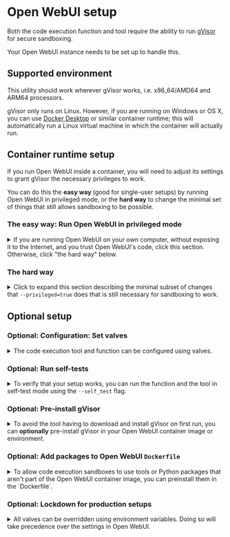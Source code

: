 # Open WebUI setup

Both the code execution function and tool require the ability to run [gVisor](https://gvisor.dev) for secure sandboxing.

Your Open WebUI instance needs to be set up to handle this.

## Supported environment

This utility should work wherever gVisor works, i.e. x86_64/AMD64 and ARM64 processors.

gVisor only runs on Linux. However, if you are running on Windows or OS X, you can use [Docker Desktop](https://www.docker.com/products/docker-desktop/) or similar container runtime; this will automatically run a Linux virtual machine in which the container will actually run.

## Container runtime setup

If you run Open WebUI inside a container, you will need to adjust its settings to grant gVisor the necessary privileges to work.

You can do this the **easy way** (good for single-user setups) by running Open WebUI in privileged mode, or the **hard way** to change the minimal set of things that still allows sandboxing to be possible.

### The easy way: Run Open WebUI in privileged mode

<details>
<summary>If you are running Open WebUI on your own computer, without exposing it to the Internet, and you trust Open WebUI's code, click this section. Otherwise, click "the hard way" below.</summary>
<br/>

* On **Docker**: Add `--privileged=true` to `docker run`.
* On **Kubernetes**: Set `spec.securityContext.privileged` to `true`.

**This will remove all security measures** from the Open WebUI container. From a security perspective, this is roughly equivalent to running the Open WebUI server as root outside of a container on the host machine. However, **code running as part of this code execution function/tool will still run in a secure gVisor sandbox** and cannot impact the host or the Open WebUI container.

This is adequate for single-user setups not exposed to the outside Internet, while still providing strong security against LLMs generating malicious code. However, if you are running a multi-user setup, or if you do not fully trust Open WebUI's code, or the Open WebUI server's HTTP port is exposed to the outside Internet, you may want to harden it further. If so, **don't** set the `privileged` setting, and read on to "the hard way" instead.

</details>

### The hard way

<details>
<summary>Click to expand this section describing the minimal subset of changes that <code>--privileged=true</code> does that is still necessary for sandboxing to work.</summary>
<br/>

* Remove the container's default **system call filter** (`seccomp`):
    * On **Docker**: Add `--security-opt=seccomp=unconfined` to `docker run`.
    * On **Kubernetes**: Set [`spec.securityContext.seccompProfile.type`](https://kubernetes.io/docs/tasks/configure-pod-container/security-context/#set-the-seccomp-profile-for-a-container) to `Unconfined`.
    * If you would like to use a specific seccomp profile rather than running without system call filtering, you can use [Dangerzone's seccomp profile](https://github.com/freedomofpress/dangerzone/blob/main/share/seccomp.gvisor.json) which is tuned to allow gVisor system calls through.
    * **Why**: By default, some system calls are blocked by the [container runtime's default system call filter](https://docs.docker.com/engine/security/seccomp/#significant-syscalls-blocked-by-the-default-profile). The use of these system calls **enhances security when running subcontainers**, but they are blocked by default because most containerized applications don't ever *need* to create subcontainers. gVisor, however, does. Specifically, gVisor needs to:
        * ... create isolated namespaces using the [`unshare(2)` system call](https://www.man7.org/linux/man-pages/man2/unshare.2.html)
        * ... create isolated chroots via the [`mount(2)` system call](https://www.man7.org/linux/man-pages/man2/mount.2.html)
        * ... `pivot_root` into these roots via the [`pivot_root(2)` system call](https://www.man7.org/linux/man-pages/man2/pivot_root.2.html)
        * ... trace sandboxed processes to block their system calls from reaching the host Linux kernel using the [`ptrace(2)` system call](https://www.man7.org/linux/man-pages/man2/ptrace.2.html)
* **Mount `cgroupfs` as writable**:
    * On **Docker**: Add `--mount=type=bind,source=/sys/fs/cgroup,target=/sys/fs/cgroup,readonly=false` to `docker run`.
    * On **Kubernetes**: Add a [`hostPath` volume](https://kubernetes.io/docs/concepts/storage/volumes/#hostpath) with `path` set to `/sys/fs/cgroup`, then mount it in your container's `volumeMounts` with options `mountPath` set to `/sys/fs/cgroup` and `readOnly` set to `false`.
    * **Why**: This is needed so that gVisor can create child [cgroups](https://en.wikipedia.org/wiki/Cgroups), necessary to enforce per-sandbox resource usage limits.
    * If you wish to disable resource limiting on code evaluation sandboxes, you can skip this setting and not mount `cgroupfs` at all in the container. Note that this means code evaluation sandboxes will be able to take as much CPU and memory as they want.
* **Mount `procfs` at `/proc2`**:
    * On **Docker**: Add `--mount=type=bind,source=/proc,target=/proc2,readonly=false,bind-recursive=disabled` to `docker run`.
    * On **Kubernetes**: Add a [`hostPath` volume](https://kubernetes.io/docs/concepts/storage/volumes/#hostpath) with `path` set to `/proc`, then mount it in your container's `volumeMounts` with options `mountPath` set to `/proc2` and `readOnly` set to `false`.
    * **Why**: By default, in non-privileged mode, the container runtime will mask certain sub-paths of `/proc` inside the container by creating submounts of `/proc` (e.g. `/proc/bus`, `/proc/sys`, etc.). gVisor does not really care or use anything under these sub-mounts, but *does* need to be able to mount `procfs` in the chroot environment it isolates itself in. However, its ability to mount `procfs` requires having an existing unobstructed view of `procfs` (i.e. a mount of `procfs` with no submounts). Otherwise, such mount attempts will be denied by the kernel (see the explanation for "locked" mounts on [`mount_namespaces(7)`](https://www.man7.org/linux/man-pages/man7/mount_namespaces.7.html)). Therefore, exposing an unobstructed (non-recursive) view of `/proc` elsewhere in the container filesystem (such as `/proc2`) informs the kernel that it is OK for this container to be able to mount `procfs`.
* Remove the container's default **AppArmor profile**:
    * On **Docker**: Add `--security-opt=apparmor=unconfined` to `docker run`.
    * On **Kubernetes**: Set [`spec.securityContext.appArmorProfile.type`](https://kubernetes.io/docs/tasks/configure-pod-container/security-context/#set-the-apparmor-profile-for-a-container) to `Unconfined`.
    * **Why**: By default, the capability to `mount` filesystems are blocked by the [container runtime's default AppArmor profile](https://github.com/moby/moby/blob/96ea6e0f9bed4b6936f4b266b207100812aec0b7/profiles/apparmor/template.go#L45). In order to sandbox itself, gVisor uses [`pivot_root(2)`](https://www.man7.org/linux/man-pages/man2/pivot_root.2.html)s to restrict its own view of the filesystem. For this to work, it needs a minimal set of mounted filesystems to exist in that view, hence needing to `mount` them there.
* **Set the `container_engine_t` SELinux label**:
    * On **Docker**: Add `--security-opt=label=type:container_engine_t` to `docker run`.
    * On **Kubernetes**: Set [`spec.securityContext.seLinuxOptions.type`](https://kubernetes.io/docs/tasks/configure-pod-container/security-context/#assign-selinux-labels-to-a-container) to `container_engine_t`.
    * **Why**: The default SELinux label for containers (`container_t`) does not allow the creation of namespaces, which gVisor requires for additional isolation . The `container_engine_t` label allows this.
    * If you don't have SELinux enabled, this setting does nothing and may be omitted.

#### Does the "hard way" actually provide more security than privileged mode?

**The short answer**: Yes; a container running in privileged mode basically has full access to the host, whereas the subset of security options listed in the "hard way" still provide isolation.

<details>
<summary>Expand this section for the longer answer.</summary>
<br/>

**The long answer**: The most important security aspect that the above setting **do not modify** but that privileged mode does is the set of **[Linux capabilities](https://www.man7.org/linux/man-pages/man7/capabilities.7.html)** granted to the process running in the Open WebUI container. In privileged mode, the container is granted, for example:

* `CAP_NET_ADMIN`, which allows it to reconfigure the kernel's network stack.
* `CAP_SYS_ADMIN`, which allows it to escape the container and run any process on the host.
* `CAP_SYS_MODULE`, which allows it to install any kernel module.

You can check this using the `capsh` binary:

```shell
# Without privileged mode:
$ docker run --rm ghcr.io/open-webui/open-webui:main sh -c 'apt-get update; apt-get install -y libcap2-bin; capsh --print' | grep 'Bounding set'
Bounding set =cap_chown,cap_dac_override,cap_fowner,cap_fsetid,cap_kill,cap_setgid,cap_setuid,cap_setpcap,cap_net_bind_service,cap_net_raw,cap_sys_chroot,cap_mknod,cap_audit_write,cap_setfcap

# With privileged mode:
$ docker run --rm --privileged=true ghcr.io/open-webui/open-webui:main sh -c 'apt-get update; apt-get install -y libcap2-bin; capsh --print' | grep 'Bounding set'
Bounding set =cap_chown,cap_dac_override,cap_dac_read_search,cap_fowner,cap_fsetid,cap_kill,cap_setgid,cap_setuid,cap_setpcap,cap_linux_immutable,cap_net_bind_service,cap_net_broadcast,cap_net_admin,cap_net_raw,cap_ipc_lock,cap_ipc_owner,cap_sys_module,cap_sys_rawio,cap_sys_chroot,cap_sys_ptrace,cap_sys_pacct,cap_sys_admin,cap_sys_boot,cap_sys_nice,cap_sys_resource,cap_sys_time,cap_sys_tty_config,cap_mknod,cap_lease,cap_audit_write,cap_audit_control,cap_setfcap,cap_mac_override,cap_mac_admin,cap_syslog,cap_wake_alarm,cap_block_suspend,cap_audit_read,cap_perfmon,cap_bpf,cap_checkpoint_restore
```

To illustrate the difference, here's how an Open WebUI running in privileged mode can get full write access to the host's root filesystem. This will not work in non-privileged mode.

```shell
$ docker run --rm -it --privileged=true ghcr.io/open-webui/open-webui:main bash

# List the host's block storage devices.
root@container:/app/backend# lsblk
NAME   MAJ:MIN RM   SIZE RO TYPE MOUNTPOINTS
sda      8:0    0 111.8G  0 disk
├─sda1   8:1    0  63.4G  0 part
├─sda2   8:2    0   507M  0 part
├─sda3   8:3    0   128M  0 part
[...]

# Mount the root block device at `/mnt`.
root@container:/app/backend# mount /dev/sda1 /mnt

# Full access to the host's root filesystem.
root@container:/app/backend# tree -L 2 /mnt
/mnt
├── bin -> usr/bin
├── boot
├── dev
├── etc
│   ├── apparmor
│   ├── apparmor.d
│   ├── bash.bashrc
│   ├── crontab
│   ├── [...]
│   ├── modprobe.d
│   ├── modules-load.d
│   ├── passwd
│   ├── profile
│   ├── profile.d
│   ├── rc.d
│   ├── shadow
│   ├── sudoers
│   ├── sudoers.d
│   ├── [...]
│   └── zsh
├── home
│   ├── [...]
│   └── [YOUR_NAME_HERE]
├── lib -> usr/lib
├── lib64 -> usr/lib
├── lost+found
├── media
│   ├── [...]
│   └── autofs
├── mnt
├── opt
│   └── [...]
├── proc
├── root
├── run
├── sbin -> usr/bin
├── srv
│   ├── ftp
│   └── http
├── sys
├── tmp
├── usr
│   ├── bin
│   ├── lib
│   └── [...]
└── var
    ├── [...]
    └── tmp
```

While this document will not elaborate on how, it should be fairly obvious how one can escalate to full root access on the host from there.

</details>
</details>

## **Optional** setup

### **Optional**: Configuration: Set valves

<details>
<summary>The code execution tool and function can be configured using valves.</summary>
<br/>

* **Networking allowed**: Whether or not to let sandboxed code have access to the network.
  * **Note**: If you are running Open WebUI on a LAN, this will expose your LAN.
* **Max runtime**: The maximum number of time (in seconds) that sandboxed code will be allowed to run.
  * Useful for multi-user setups to avoid denial-of-service, and to avoid running LLM-generated code that contains infinite loops forever.
* **Max RAM**: The maximum amount of memory the sandboxed code will be allowed to use, in megabytes.
  * Useful for multi-user setups to avoid denial-of-service.
* **Resource limiting enforcement**: Whether to enforce that code evaluation sandboxes are resource-limited.
  * This is enabled by default, and requires cgroups v2 to be present on your system and mounted in the Open WebUI container.
  * If you do not mind your code evaluation sandboxes being able to use as much CPU and memory as they want, you may disable this setting (set it to `false`).
  * On systems that only have cgroups v1 and not cgroups v2, such as WSL and some old Linux distributions, you may need to disable this.
* **Auto install**: Whether to automatically download and install gVisor if not present in the container.
  * If not installed, gVisor will be automatically installed in `/tmp`.
  * You can set the HTTPS proxy used for this download using the `HTTPS_PROXY` environment variable.
  * Useful for convenience, but should be disabled for production setups. See below on how to pre-install gVisor.
* **Check for updates**: Whether to automatically check for updates.
  * When enabled, update checking will happen at most once every three days.
  * You can set the HTTPS proxy used for this download using the `HTTPS_PROXY` environment variable.
* **Debug**: Whether to produce debug logs.
  * This should never be enabled in production setups as it produces a lot of information that isn't necessary for regular use.
  * **When filing a bug report**, please enable this valve, then reproduce the issue in a new chat session, then download the chat log (triple-dot menu → `Download` → `Export chat (.json)`) and attach it to the bug report.

</details>

### **Optional**: Run self-tests

<details>
<summary>To verify that your setup works, you can run the function and the tool in self-test mode using the <code>--self_test</code> flag.</summary>
<br/>

For example, here is a Docker invocation running the `run_code.py` script inside the Open WebUI container image with the above flags:

```shell
$ git clone https://github.com/EtiennePerot/safe-code-execution && \
  cd safe-code-execution && \
  docker run --rm \
    --security-opt=seccomp=unconfined \
    --security-opt=apparmor=unconfined \
    --security-opt=label=type:container_engine_t \
    --mount=type=bind,source=/sys/fs/cgroup,target=/sys/fs/cgroup,readonly=false \
    --mount=type=bind,source=/proc,target=/proc2,readonly=false,bind-recursive=disabled \
    --mount=type=bind,source="$(pwd)",target=/test \
    ghcr.io/open-webui/open-webui:main \
    sh -c 'python3 /test/open-webui/tools/run_code.py --self_test && python3 /test/open-webui/functions/run_code.py --self_test'
```

If all goes well, you should see:

```
⏳ Running self-test: simple_python
✔ Self-test simple_python passed.
⏳ Running self-test: simple_bash
✔ Self-test simple_bash passed.
⏳ Running self-test: bad_syntax_python
✔ Self-test bad_syntax_python passed.
⏳ Running self-test: bad_syntax_bash
✔ Self-test bad_syntax_bash passed.
⏳ Running self-test: long_running_code
✔ Self-test long_running_code passed.
⏳ Running self-test: ram_hog
✔ Self-test ram_hog passed.
✅ All tool self-tests passed, good go to!
...
✅ All function self-tests passed, good go to!
```

If you get an error, try to add the `--debug` to each `run_code.py` invocation for extra information, then file a bug.

</details>

### **Optional**: Pre-install gVisor

<details>
<summary>To avoid the tool having to download and install gVisor on first run, you can <strong>optionally</strong> pre-install gVisor in your Open WebUI container image or environment.</summary>
<br/>

For example, here is a sample `Dockerfile` that extends the Open WebUI container image and pre-installs gVisor:

```Dockerfile
# Note: Using this Dockerfile is optional.
FROM ghcr.io/open-webui/open-webui:main

# Install `wget`.
RUN apt-get update && DEBIAN_FRONTEND=noninteractive apt-get upgrade -y </dev/null && DEBIAN_FRONTEND=noninteractive apt-get install -y wget </dev/null

# Install gVisor at `/usr/bin/runsc`.
RUN wget -O /tmp/runsc "https://storage.googleapis.com/gvisor/releases/release/latest/$(uname -m)/runsc" && \
    wget -O /tmp/runsc.sha512 "https://storage.googleapis.com/gvisor/releases/release/latest/$(uname -m)/runsc.sha512" && \
    cd /tmp && sha512sum -c runsc.sha512 && \
    chmod 555 /tmp/runsc && rm /tmp/runsc.sha512 && mv /tmp/runsc /usr/bin/runsc
```

</details>

### **Optional**: Add packages to Open WebUI `Dockerfile`

<details>
<summary>To allow code execution sandboxes to use tools or Python packages that aren't part of the Open WebUI container image, you can preinstall them in the `Dockerfile`.</summary>
<br/>

For example, here is a sample `Dockerfile` that extends the Open WebUI container image and installs the `sudo` and `ping` tools along with some Python packages:

```Dockerfile
FROM ghcr.io/open-webui/open-webui:main

RUN apt-get update && \
    DEBIAN_FRONTEND=noninteractive apt-get upgrade -y </dev/null && \
    DEBIAN_FRONTEND=noninteractive apt-get install -y \
      iputils-ping sudo \
    </dev/null && \
    pip install matplotlib yfinance numpy
```

</details>

### **Optional**: Lockdown for production setups

<details>
<summary>All valves can be overridden using environment variables. Doing so will take precedence over the settings in Open WebUI.</summary>
<br/>

You may override any valve using environment variables prefixed by `CODE_EVAL_VALVE_OVERRIDE_`. This is recommended for production setups, because this can be done at container definition time and does not depend on Open WebUI's stateful configuration. It is also more straightforward to reason about. Additionally, the default valve settings are set to maximize ease of installation for single-user setups, but are **not suitable for production multi-user setups**.

Using code evaluation in a production multi-user setup requires taking all security precautions. The first such precaution is to **configure Open WebUI for sandboxing using "the hard way"** described above. Running Open WebUI in privileged mode is risky.

Once you have done this, consider setting the following environment variable:

* `CODE_EVAL_VALVE_OVERRIDE_MAX_RUNTIME_SECONDS`: The maximum number of seconds that each sandbox is allowed to run for. **This should be non-zero**.
* `CODE_EVAL_VALVE_OVERRIDE_MAX_RAM_MEGABYTES`: The maximum amount of memory (in megabytes) that each sandbox is allowed to use. **This should be non-zero**.
* `CODE_EVAL_VALVE_OVERRIDE_AUTO_INSTALL`: **This should be set to `false`** to disable automatic installation of gVisor. **You should preinstall gVisor** instead, as described in an earlier section.
* `CODE_EVAL_VALVE_OVERRIDE_DEBUG`: **This should be set to `false`**. Debug information reveals a lot of system information that you do not want to expose to users.
* `CODE_EVAL_VALVE_OVERRIDE_MAX_FILES_PER_EXECUTION`: The maximum number of newly-created files to retain in each sandbox execution. **This should be non-zero**.
* `CODE_EVAL_VALVE_OVERRIDE_MAX_FILES_PER_USER`: The maximum number of files that can be stored long-term for a single user. **This should be non-zero**.
* `CODE_EVAL_VALVE_OVERRIDE_MAX_MEGABYTES_PER_USER`: The maximum amount of total long-term file storage (in megabytes) that each user may use. **This should be non-zero**.
* `CODE_EVAL_VALVE_OVERRIDE_REQUIRE_RESOURCE_LIMITING`: Whether to require that code evaluation sandboxes are resource-limited. **This should be set to `true`**.
* `CODE_EVAL_VALVE_OVERRIDE_WEB_ACCESSIBLE_DIRECTORY_PATH`: The directory where user files are stored. **This should be overridden** to prevent it from being modified by users to reveal or overwrite sensitive files in the Open WebUI installation.
* `CODE_EVAL_VALVE_OVERRIDE_WEB_ACCESSIBLE_DIRECTORY_URL`: The HTTP URL of the directory specified by `CODE_EVAL_VALVE_OVERRIDE_WEB_ACCESSIBLE_DIRECTORY_PATH`. This can start with a `/` to make it domain-relative. **This should be overridden** to prevent users from modifying it in such a way that it tricks other users into clicking unrelated links.
* `CODE_EVAL_VALVE_OVERRIDE_NETWORKING_ALLOWED`: **This should be set to `false`** if running on a LAN with sensitive services that sandboxes could reach out to. Firewall rules are not yet supported, so this setting is currently all-or-nothing.

</details>
